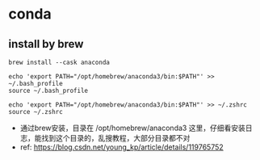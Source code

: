 # conda

## install by brew
```
brew install --cask anaconda

echo 'export PATH="/opt/homebrew/anaconda3/bin:$PATH"' >> ~/.bash_profile
source ~/.bash_profile 

echo 'export PATH="/opt/homebrew/anaconda3/bin:$PATH"' >> ~/.zshrc
source ~/.zshrc
```
- 通过brew安装，目录在 /opt/homebrew/anaconda3 这里，仔细看安装日志，能找到这个目录的，乱搜教程，大部分目录都不对
- ref: https://blog.csdn.net/young_kp/article/details/119765752
